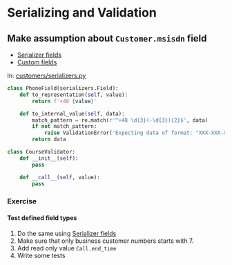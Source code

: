 # Serializing and Validation

## Make assumption about `Customer.msisdn` field
* [Serializer fields]
* [Custom fields]

In: [customers/serializers.py](../battlefield/gsm_provider/customers/serializers.py)
```python
class PhoneField(serializers.Field):
    def to_representation(self, value):
        return f'+48 {value}'

    def to_internal_value(self, data):
        match_pattern = re.match(r'^+48 \d{3}(-\d{3}){2}$', data)
        if not match_pattern:
            raise ValidationError('Expecting data of format: "XXX-XXX-XXX"')
        return data

class CourseValidator:
    def __init__(self):
        pass

    def __call__(self, value):
        pass
```

### Exercise
#### Test defined field types
1. Do the same using [Serializer fields]
1. Make sure that only business customer numbers starts with 7.
1. Add read only value `Call.end_time`
1. Write some tests


<!-- links -->
[Serializer fields]: https://www.django-rest-framework.org/api-guide/fields/
[Custom fields]: https://www.django-rest-framework.org/api-guide/fields/#custom-fields
[Validators]: https://www.django-rest-framework.org/api-guide/validators/
